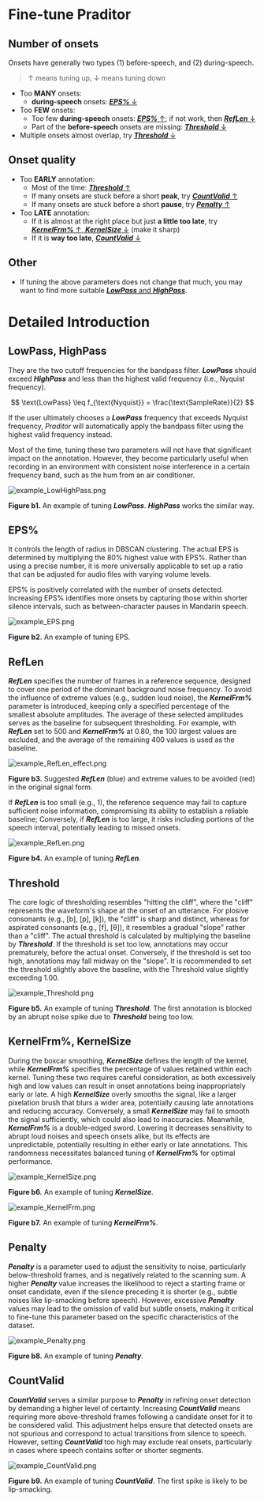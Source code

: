 # Fine-tune Praditor

## Number of onsets
Onsets have generally two types (1) before-speech, and (2) during-speech.

> ↑ means tuning up, ↓ means tuning down

- Too **MANY** onsets: 
  - **during-speech** onsets: [**_EPS%_** ↓](#eps---one-and-only)
- Too **FEW** onsets:
  - Too few **during-speech** onsets: [**_EPS%_** ↑](#eps---one-and-only); if not work, then [**_RefLen_** ↓](#reflen)
  - Part of the **before-speech** onsets are missing: [**_Threshold_** ↓](#threshold)
- Multiple onsets almost overlap, try [**_Threshold_** ↓](#threshold)

## Onset quality
- Too **EARLY** annotation: 
  - Most of the time: [**_Threshold_** ↑](#threshold)
  - If many onsets are stuck before a short **peak**, try [**_CountValid_** ↑](#countvalid)
  - If many onsets are stuck before a short **pause**, try [**_Penalty_** ↑](#penalty)
- Too **LATE** annotation:
  - If it is almost at the right place but just **a little too late**, try [**_KernelFrm%_** ↑, **_KernelSize_** ↓](#kernelfrm-kernelsize) (make it sharp)
  - If it is **way too late**, [**_CountValid_** ↓](#countvalid)


## Other
- If tuning the above parameters does not change that much, you may want to find more suitable [**_LowPass_** and **_HighPass_**](#lowpass-highpass).

# Detailed Introduction

## LowPass, HighPass
They are the two cutoff frequencies for the bandpass filter. **_LowPass_** should exceed **_HighPass_** and less than the highest valid frequency (i.e., Nyquist frequency).  

$$ \text{LowPass} \leq f_{\text{Nyquist}} = \frac{\text{SampleRate}}{2} $$


If the user ultimately chooses a **_LowPass_** frequency that exceeds Nyquist frequency, _Praditor_ will automatically apply the bandpass filter using the highest valid frequency instead.  

Most of the time, tuning these two parameters will not have that significant impact on the annotation. However, they become particularly useful when recording in an environment with consistent noise interference in a certain frequency band, such as the hum from an air conditioner.  


![example_LowHighPass.png](../instructions/example_LowHighPass.png)
 
**Figure b1.** An example of tuning **_LowPass_**. **_HighPass_** works the similar way.

## EPS%
It controls the length of radius in DBSCAN clustering. The actual EPS is determined by multiplying the 80% highest value with EPS%. Rather than using a precise number, it is more universally applicable to set up a ratio that can be adjusted for audio files with varying volume levels.  

EPS% is positively correlated with the number of onsets detected. Increasing EPS% identifies more onsets by capturing those within shorter silence intervals, such as between-character pauses in Mandarin speech.  


![example_EPS.png](../instructions/example_EPS.png)

**Figure b2.** An example of tuning EPS.


## RefLen
**_RefLen_** specifies the number of frames in a reference sequence, designed to cover one period of the dominant background noise frequency.
To avoid the influence of extreme values (e.g., sudden loud noise), the **_KernelFrm%_** parameter is introduced, keeping only a specified percentage of the smallest absolute amplitudes.
The average of these selected amplitudes serves as the baseline for subsequent thresholding.
For example, with **_RefLen_** set to 500 and **_KernelFrm%_** at 0.80, the 100 largest values are excluded, and the average of the remaining 400 values is used as the baseline.  

![example_RefLen_effect.png](../instructions/example_RefLen_effect.png)

**Figure b3.** Suggested **_RefLen_** (blue) and extreme values to be avoided (red) in the original signal form.

If **_RefLen_** is too small (e.g., 1), the reference sequence may fail to capture sufficient noise information, compromising its ability to establish a reliable baseline;
Conversely, if **_RefLen_** is too large, it risks including portions of the speech interval, potentially leading to missed onsets.  


![example_RefLen.png](../instructions/example_RefLen.png)

**Figure b4.** An example of tuning **_RefLen_**.



## Threshold
The core logic of thresholding resembles "hitting the cliff", where the "cliff" represents the waveform's shape at the onset of an utterance.
For plosive consonants (e.g., [b], [p], [k]), the "cliff" is sharp and distinct, whereas for aspirated consonants (e.g., [f], [θ]),
it resembles a gradual "slope" rather than a "cliff". The actual threshold is calculated by multiplying the baseline by **_Threshold_**.
If the threshold is set too low, annotations may occur prematurely, before the actual onset.
Conversely, if the threshold is set too high, annotations may fall midway on the "slope". It is recommended to set the threshold slightly above the baseline, with the Threshold value slightly exceeding 1.00.  

![example_Threshold.png](../instructions/example_Threshold.png)

**Figure b5.** An example of tuning **_Threshold_**. The first annotation is blocked by an abrupt noise spike due to **_Threshold_** being too low.


## KernelFrm%, KernelSize
During the boxcar smoothing, **_KernelSize_** defines the length of the kernel, while **_KernelFrm%_** specifies the percentage of values retained within each kernel.
Tuning these two requires careful consideration, as both excessively high and low values can result in onset annotations being inappropriately early or late.
A high **_KernelSize_** overly smooths the signal, like a larger pixelation brush that blurs a wider area, potentially causing late annotations and reducing accuracy.
Conversely, a small **_KernelSize_** may fail to smooth the signal sufficiently, which could also lead to inaccuracies.
Meanwhile, **_KernelFrm%_** is a double-edged sword. Lowering it decreases sensitivity to abrupt loud noises and speech onsets alike, but its effects are unpredictable, potentially resulting in either early or late annotations.
This randomness necessitates balanced tuning of **_KernelFrm%_** for optimal performance. 


![example_KernelSize.png](../instructions/example_KernelSize.png)

**Figure b6.** An example of tuning **_KernelSize_**.


![example_KernelFrm.png](../instructions/example_KernelFrm.png)

**Figure b7.** An example of tuning **_KernelFrm%_**.



## Penalty
**_Penalty_** is a parameter used to adjust the sensitivity to noise, particularly below-threshold frames, and is negatively related to the scanning sum.
A higher **_Penalty_** value increases the likelihood to reject a starting frame or onset candidate, even if the silence preceding it is shorter (e.g., subtle noises like lip-smacking before speech).
However, excessive **_Penalty_** values may lead to the omission of valid but subtle onsets, making it critical to fine-tune this parameter based on the specific characteristics of the dataset.  


![example_Penalty.png](../instructions/example_Penalty.png)

**Figure b8.** An example of tuning **_Penalty_**.


## CountValid
**_CountValid_** serves a similar purpose to **_Penalty_** in refining onset detection by demanding a higher level of certainty.
Increasing **_CountValid_** means requiring more above-threshold frames following a candidate onset for it to be considered valid.
This adjustment helps ensure that detected onsets are not spurious and correspond to actual transitions from silence to speech.
However, setting **_CountValid_** too high may exclude real onsets, particularly in cases where speech contains softer or shorter segments.  

![example_CountValid.png](../instructions/example_CountValid.png)
 
**Figure b9.** An example of tuning **_CountValid_**. The first spike is likely to be lip-smacking.











